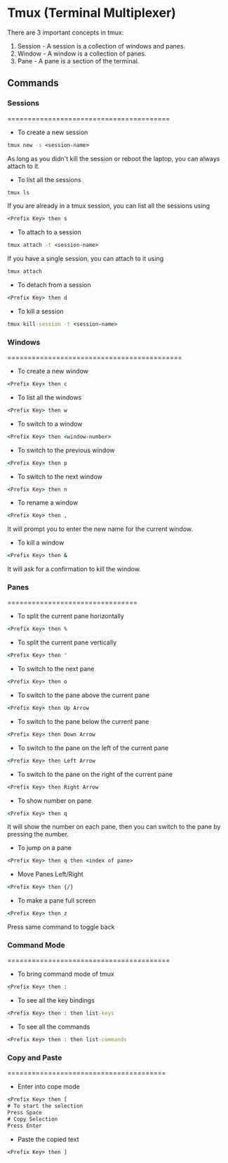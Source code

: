 # Tmux (Terminal Multiplexer)

There are 3 important concepts in tmux:

1. Session - A session is a collection of windows and panes.
2. Window - A window is a collection of panes.
3. Pane - A pane is a section of the terminal.

## Commands

### Sessions

========================================

- To create a new session

```cmd
tmux new -s <session-name>
```

As long as you didn't kill the session or reboot the laptop, you can always attach to it.

- To list all the sessions

```cmd
tmux ls
```

If you are already in a tmux session, you can list all the sessions using

```cmd
<Prefix Key> then s
```

- To attach to a session

```cmd
tmux attach -t <session-name>
```

If you have a single session, you can attach to it using

```cmd
tmux attach
```

- To detach from a session

```cmd
<Prefix Key> then d
```

- To kill a session

```cmd
tmux kill-session -t <session-name>
```

### Windows

===========================================

- To create a new window

```cmd
<Prefix Key> then c
```

- To list all the windows

```cmd
<Prefix Key> then w
```

- To switch to a window

```cmd
<Prefix Key> then <window-number>
```

- To switch to the previous window

```cmd
<Prefix Key> then p
```

- To switch to the next window

```cmd
<Prefix Key> then n
```

- To rename a window

```cmd
<Prefix Key> then ,
```

It will prompt you to enter the new name for the current window.

- To kill a window

```cmd
<Prefix Key> then &
```

It will ask for a confirmation to kill the window.

### Panes

================================

- To split the current pane horizontally

```cmd
<Prefix Key> then %
```

- To split the current pane vertically

```cmd
<Prefix Key> then "
```

- To switch to the next pane

```cmd
<Prefix Key> then o
```

- To switch to the pane above the current pane

```cmd
<Prefix Key> then Up Arrow
```

- To switch to the pane below the current pane

```cmd
<Prefix Key> then Down Arrow
```

- To switch to the pane on the left of the current pane

```cmd
<Prefix Key> then Left Arrow
```

- To switch to the pane on the right of the current pane

```cmd
<Prefix Key> then Right Arrow
```

- To show number on pane

```cmd
<Prefix Key> then q
```

It will show the number on each pane, then you can switch to the pane by pressing the number.

- To jump on a pane

```cmd
<Prefix Key> then q then <index of pane>
```

- Move Panes Left/Right

```cmd
<Prefix Key> then {/}
```

- To make a pane full screen

```cmd
<Prefix Key> then z
```

Press same command to toggle back

### Command Mode

========================================

- To bring command mode of tmux

```cmd
<Prefix Key> then :
```

- To see all the key bindings

```cmd
<Prefix Key> then : then list-keys
```

- To see all the commands

```cmd
<Prefix Key> then : then list-commands
```

### Copy and Paste

=======================================

- Enter into cope mode

```cmd
<Prefix Key> then [
# To start the selection
Press Space
# Copy Selection
Press Enter
```

- Paste the copied text

```cmd
<Prefix Key> then ]
```
